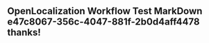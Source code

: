 <properties
ms.topic="hero-topic"
ms.test1="hero-topic"
ms.test2="test"/>


## OpenLocalization Workflow Test MarkDown e47c8067-356c-4047-881f-2b0d4aff4478 thanks!



<!--HONumber=Jul16_HO3-->


